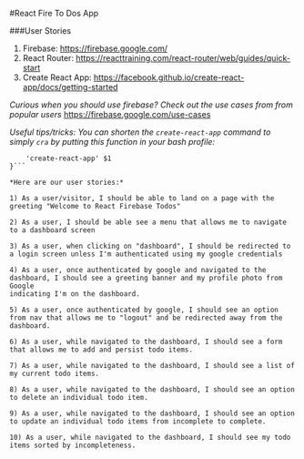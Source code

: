 #React Fire To Dos App



###User Stories

1) Firebase: https://firebase.google.com/
2) React Router: https://reacttraining.com/react-router/web/guides/quick-start
3) Create React App: https://facebook.github.io/create-react-app/docs/getting-started

*Curious when you should use firebase? Check out the use cases from from popular users*
https://firebase.google.com/use-cases

*Useful tips/tricks:*
_You can shorten the `create-react-app` command to simply `cra` by putting this function in your bash profile:_

```cra(){
    'create-react-app' $1
}```

*Here are our user stories:*

1) As a user/visitor, I should be able to land on a page with the greeting "Welcome to React Firebase Todos"

2) As a user, I should be able see a menu that allows me to navigate to a dashboard screen

3) As a user, when clicking on "dashboard", I should be redirected to a login screen unless I'm authenticated using my google credentials

4) As a user, once authenticated by google and navigated to the dashboard, I should see a greeting banner and my profile photo from Google
indicating I'm on the dashboard.

5) As a user, once authenticated by google, I should see an option from nav that allows me to "logout" and be redirected away from the dashboard.

6) As a user, while navigated to the dashboard, I should see a form that allows me to add and persist todo items.

7) As a user, while navigated to the dashboard, I should see a list of my current todo items.

8) As a user, while navigated to the dashboard, I should see an option to delete an individual todo item.

9) As a user, while navigated to the dashboard, I should see an option to update an individual todo items from incomplete to complete.

10) As a user, while navigated to the dashboard, I should see my todo items sorted by incompleteness.
